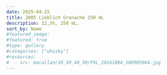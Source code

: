 ```yaml
---
date: 2025-04-25
title: 2005 Lieblich Grenache 250 mL
description: 12,5%, 250 mL.
sort_by: Name
#featured_image: 
#featured: true
#type: gallery
#categories: ["whisky"]
#resources:
#  - src: macallan/20_30_40_50/PXL_20241004_100905984.jpg
---
```

